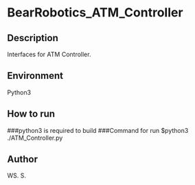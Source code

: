 # BearRobotics_ATM_Controller

## Description
Interfaces for ATM Controller.

## Environment
Python3

## How to run
###python3 is required to build
###Command for run
$python3 ./ATM_Controller.py

## Author
WS. S.
